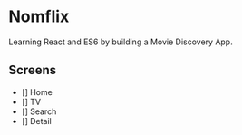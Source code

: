 # Nomflix

Learning React and ES6 by building a Movie Discovery App.

## Screens

- [] Home
- [] TV
- [] Search
- [] Detail
